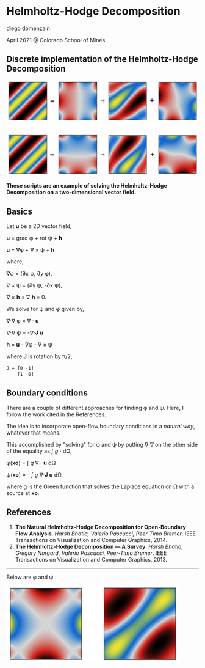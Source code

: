 # Helmholtz-Hodge Decomposition
diego domenzain

April 2021 @ Colorado School of Mines

## Discrete implementation of the Helmholtz-Hodge Decomposition

[![](../pics/hhd.png)](./)

__These scripts are an example of solving the Helmholtz-Hodge Decomposition on a two-dimensional vector field.__

## Basics

Let **u** be a 2D vector field,

**u** = grad φ + rot ψ + **h**

**u** = ∇φ + ∇ × ψ + **h**

where,

∇φ = (∂x φ, ∂y φ),

∇ × ψ = (∂y ψ, -∂x ψ),

∇ × **h** = ∇⋅**h** = 0.

We solve for ψ and φ given by,

∇⋅∇ φ = ∇ ⋅ **u**

∇⋅∇ ψ = -∇⋅**J** **u**

**h** = **u** - ∇φ - ∇ × ψ

where **J** is rotation by π/2,

```
J = [0 -1]
    [1  0]
```

## Boundary conditions

There are a couple of different approaches for finding φ and ψ. Here, I follow the work cited in the References.

The idea is to incorporate open-flow boundary conditions in a *natural way*, whatever that means.

This accomplished by "solving" for φ and ψ by putting ∇⋅∇ on the other side of the equality as ∫ _g_ ⋅ dΩ,

φ(**xo**) = ∫ _g_ ∇ ⋅ **u** dΩ

ψ(**xo**) = - ∫ _g_ ∇⋅**J** **u** dΩ

where g is the Green function that solves the Laplace equation on Ω with a source at **xo**.

## References
1. **The Natural Helmholtz-Hodge Decomposition for Open-Boundary Flow Analysis**. *Harsh Bhatia, Valerio Pascucci, Peer-Timo Bremer*. IEEE Transactions on Visualization and Computer Graphics, 2014.
1. **The Helmholtz-Hodge Decomposition — A Survey**. *Harsh Bhatia, Gregory Norgard, Valerio Pascucci, Peer-Timo Bremer*. IEEE Transactions on Visualization and Computer Graphics, 2013.

---

Below are φ and ψ.

[![](../pics/hhd-.png)](./)